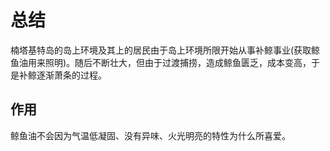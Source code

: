 # 总结
楠塔基特岛的岛上环境及其上的居民由于岛上环境所限开始从事补鲸事业(获取鲸鱼油用来照明)。随后不断壮大，但由于过渡捕捞，造成鲸鱼匮乏，成本变高，于是补鲸逐渐萧条的过程。

## 作用
鲸鱼油不会因为气温低凝固、没有异味、火光明亮的特性为什么所喜爱。

